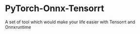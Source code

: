 # PyTorch-Onnx-Tensorrt
A set of tool which would make your life easier with Tensorrt and Onnxruntime

